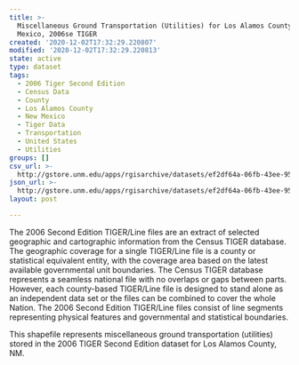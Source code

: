```yaml
---
title: >-
  Miscellaneous Ground Transportation (Utilities) for Los Alamos County, New
  Mexico, 2006se TIGER
created: '2020-12-02T17:32:29.220807'
modified: '2020-12-02T17:32:29.220813'
state: active
type: dataset
tags:
  - 2006 Tiger Second Edition
  - Census Data
  - County
  - Los Alamos County
  - New Mexico
  - Tiger Data
  - Transportation
  - United States
  - Utilities
groups: []
csv_url: >-
  http://gstore.unm.edu/apps/rgisarchive/datasets/ef2df64a-06fb-43ee-95f2-4a2cd947a06d/tgr2006se_losa_lkc.derived.csv
json_url: >-
  http://gstore.unm.edu/apps/rgisarchive/datasets/ef2df64a-06fb-43ee-95f2-4a2cd947a06d/tgr2006se_losa_lkc.derived.json
layout: post

---
```

The 2006 Second Edition TIGER/Line files are an extract of selected geographic and cartographic information from the Census TIGER database.  The geographic coverage for a single TIGER/Line file is a county or statistical equivalent entity, with the coverage area based on the latest available governmental unit boundaries. The Census TIGER database represents a seamless national file with no overlaps or gaps between parts.  However, each county-based TIGER/Line file is designed to stand alone as an independent data set or the files can be combined to cover the whole Nation.  The 2006 Second Edition  TIGER/Line files consist of line segments representing physical features and governmental and statistical boundaries.  

This shapefile represents miscellaneous ground transportation (utilities) stored in the 2006 TIGER Second Edition dataset for Los Alamos County, NM.
